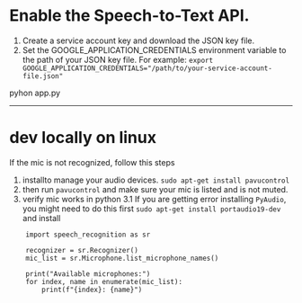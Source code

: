 # Enable the Speech-to-Text API.

1. Create a service account key and download the JSON key file.
2. Set the GOOGLE_APPLICATION_CREDENTIALS environment variable to the path of your JSON key file. For example:
`export GOOGLE_APPLICATION_CREDENTIALS="/path/to/your-service-account-file.json"`



pyhon app.py


-----------
# dev locally on linux
If the mic is not recognized, follow this steps

1. installto manage your audio devices. 
`sudo apt-get install pavucontrol`
2. then run `pavucontrol` and make sure your mic is listed and is not muted.
3. verify mic works in python
   3.1 If you are getting error installing `PyAudio`, you might need to do this first `sudo apt-get install portaudio19-dev` and install 
   
```
    import speech_recognition as sr

    recognizer = sr.Recognizer()
    mic_list = sr.Microphone.list_microphone_names()

    print("Available microphones:")
    for index, name in enumerate(mic_list):
        print(f"{index}: {name}")
```
